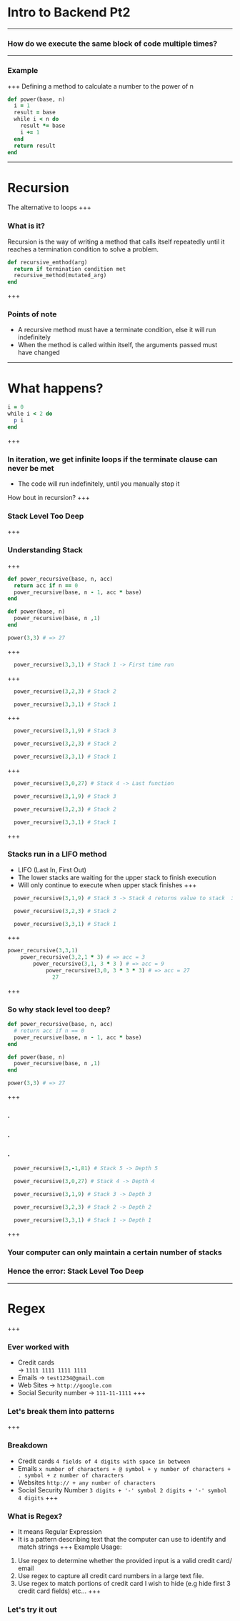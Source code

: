 # Intro to Backend Pt2
---
### How do we execute the same block of code multiple times?
---
### Example
+++
Defining a method to calculate a number to the power of n
```ruby
def power(base, n)
  i = 1
  result = base
  while i < n do
    result *= base
    i += 1
  end
  return result
end
```
---
# Recursion
The alternative to loops
+++
### What is it?
Recursion is the way of writing a method that calls itself repeatedly until it reaches a termination condition to solve a problem.

```ruby
def recursive_emthod(arg)
  return if termination condition met
  recursive_method(mutated_arg)
end
```
+++
### Points of note
- A recursive method must have a terminate condition, else it will run indefinitely
- When the method is called within itself, the arguments passed must have changed
---
# What happens?
```ruby
i = 0
while i < 2 do
  p i
end
```
+++
### In iteration, we get infinite loops if the terminate clause can never be met
- The code will run indefinitely, until you manually stop it

How bout in recursion?
+++
### Stack Level Too Deep
+++
### Understanding Stack
+++
```ruby
def power_recursive(base, n, acc)
  return acc if n == 0
  power_recursive(base, n - 1, acc * base)
end

def power(base, n)
  power_recursive(base, n ,1)
end

power(3,3) # => 27
```
+++
```ruby 
  power_recursive(3,3,1) # Stack 1 -> First time run
```
+++
```ruby
  power_recursive(3,2,3) # Stack 2
```
```ruby 
  power_recursive(3,3,1) # Stack 1
```
+++
```ruby
  power_recursive(3,1,9) # Stack 3
```
```ruby
  power_recursive(3,2,3) # Stack 2
```
```ruby
  power_recursive(3,3,1) # Stack 1
```
+++
```ruby
  power_recursive(3,0,27) # Stack 4 -> Last function
```
```ruby
  power_recursive(3,1,9) # Stack 3
```
```ruby
  power_recursive(3,2,3) # Stack 2
```
```ruby
  power_recursive(3,3,1) # Stack 1
```
+++
### Stacks run in a LIFO method
- LIFO (Last In, First Out)
- The lower stacks are waiting for the upper stack to finish execution
- Will only continue to execute when upper stack finishes
+++
```ruby
  power_recursive(3,1,9) # Stack 3 -> Stack 4 returns value to stack  3
```
```ruby
  power_recursive(3,2,3) # Stack 2
```
```ruby
  power_recursive(3,3,1) # Stack 1
```
+++
```ruby
power_recursive(3,3,1)
    power_recursive(3,2,1 * 3) # => acc = 3
        power_recursive(3,1, 3 * 3 ) # => acc = 9
            power_recursive(3,0, 3 * 3 * 3) # => acc = 27
              27
```
+++
### So why stack level too deep?
```ruby
def power_recursive(base, n, acc)
  # return acc if n == 0
  power_recursive(base, n - 1, acc * base)
end

def power(base, n)
  power_recursive(base, n ,1)
end

power(3,3) # => 27
```
+++
### .
### .
### .
```ruby
  power_recursive(3,-1,81) # Stack 5 -> Depth 5
```
```ruby
  power_recursive(3,0,27) # Stack 4 -> Depth 4
```
```ruby
  power_recursive(3,1,9) # Stack 3 -> Depth 3
```
```ruby
  power_recursive(3,2,3) # Stack 2 -> Depth 2
```
```ruby
  power_recursive(3,3,1) # Stack 1 -> Depth 1
```
+++
### Your computer can only maintain a certain number of stacks
### Hence the error: Stack Level Too Deep
---
# Regex
+++
### Ever worked with 
- Credit cards  
-> ```1111 1111 1111 1111```
- Emails 
-> ```test1234@gmail.com```
- Web Sites 
-> ```http://google.com```
- Social Security number 
-> ```111-11-1111```
+++
### Let's break them into patterns
+++
### Breakdown
- Credit cards 
```4 fields of 4 digits with space in between```
- Emails 
```x number of characters + @ symbol + y number of characters + . symbol + z number of characters```
- Websites 
```http:// + any number of characters```
- Social Security Number 
```3 digits + '-' symbol 2 digits + '-' symbol 4 digits```
+++
### What is Regex?
- It means Regular Expression
- It is a pattern describing text that the computer can use to identify and match strings
+++
Example Usage:
1. Use regex to determine whether the provided input is a valid credit card/ email
2. Use regex to capture all credit card numbers in a large text file.
3. Use regex to match portions of credit card I wish to hide (e.g hide first 3 credit card fields)
etc...
+++
### Let's try it out